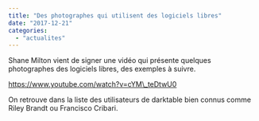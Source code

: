 ```yaml
---
title: "Des photographes qui utilisent des logiciels libres"
date: "2017-12-21"
categories: 
  - "actualites"
---
```


Shane Milton vient de signer une vidéo qui présente quelques photographes des logiciels libres, des exemples à suivre.

https://www.youtube.com/watch?v=cYM\_teDtwU0

On retrouve dans la liste des utilisateurs de darktable bien connus comme Riley Brandt ou Francisco Cribari.
